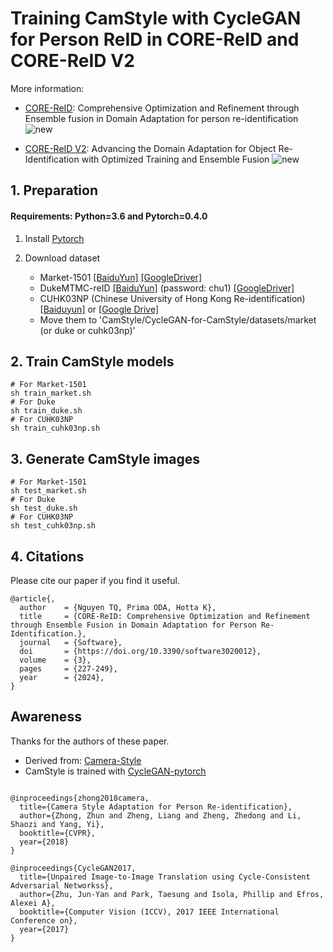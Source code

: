 # Training CamStyle with CycleGAN for Person ReID in CORE-ReID and CORE-ReID V2

More information:
- [CORE-ReID](https://trinhquocnguyen.github.io/core-reid-homepage/): Comprehensive Optimization and Refinement through Ensemble fusion in Domain Adaptation for person re-identification ![new](https://img.alicdn.com/imgextra/i4/O1CN01kUiDtl1HVxN6G56vN_!!6000000000764-2-tps-43-19.png)

- [CORE-ReID V2](https://trinhquocnguyen.github.io/core-reid-v2-homepage/): Advancing the Domain Adaptation for Object Re-Identification with Optimized Training and Ensemble Fusion ![new](https://img.alicdn.com/imgextra/i4/O1CN01kUiDtl1HVxN6G56vN_!!6000000000764-2-tps-43-19.png)


## 1. Preparation

#### Requirements: Python=3.6 and Pytorch=0.4.0

1. Install [Pytorch](http://pytorch.org/)

2. Download dataset
   
   - Market-1501   [[BaiduYun]](https://pan.baidu.com/s/1ntIi2Op) [[GoogleDriver]](https://drive.google.com/file/d/0B8-rUzbwVRk0c054eEozWG9COHM/view)
   - DukeMTMC-reID   [[BaiduYun]](https://pan.baidu.com/share/init?surl=kUD80xp) (password: chu1) [[GoogleDriver]](https://drive.google.com/file/d/0B0VOCNYh8HeRdnBPa2ZWaVBYSVk/view)
   - CUHK03NP (Chinese University of Hong Kong Re-identification) [[Baiduyun]](https://github.com/zhunzhong07/person-re-ranking/tree/master/CUHK03-NP) or [[Google Drive]](https://drive.google.com/file/d/1pBCIAGSZ81pgvqjC-lUHtl0OYV1icgkz/view)
   - Move them to 'CamStyle/CycleGAN-for-CamStyle/datasets/market (or duke or cuhk03np)'

## 2. Train CamStyle models

  ```Shell
  # For Market-1501
  sh train_market.sh
  # For Duke
  sh train_duke.sh
  # For CUHK03NP
  sh train_cuhk03np.sh
  ```

## 3. Generate CamStyle images

  ```Shell
  # For Market-1501
  sh test_market.sh
  # For Duke
  sh test_duke.sh
  # For CUHK03NP
  sh test_cuhk03np.sh
  ```

## 4. Citations
Please cite our paper if you find it useful.
```
@article{,
  author    = {Nguyen TQ, Prima ODA, Hotta K},
  title     = {CORE-ReID: Comprehensive Optimization and Refinement through Ensemble Fusion in Domain Adaptation for Person Re-Identification.},
  journal   = {Software},
  doi       = {https://doi.org/10.3390/software3020012},
  volume    = {3},
  pages     = {227-249},
  year      = {2024},
}
```

## Awareness
Thanks for the authors of these paper.
- Derived from: [Camera-Style](https://github.com/zhunzhong07/CamStyle)
- CamStyle is trained with [CycleGAN-pytorch](https://github.com/junyanz/pytorch-CycleGAN-and-pix2pix)

```

@inproceedings{zhong2018camera,
  title={Camera Style Adaptation for Person Re-identification},
  author={Zhong, Zhun and Zheng, Liang and Zheng, Zhedong and Li, Shaozi and Yang, Yi},
  booktitle={CVPR},
  year={2018}
}

@inproceedings{CycleGAN2017,
  title={Unpaired Image-to-Image Translation using Cycle-Consistent Adversarial Networkss},
  author={Zhu, Jun-Yan and Park, Taesung and Isola, Phillip and Efros, Alexei A},
  booktitle={Computer Vision (ICCV), 2017 IEEE International Conference on},
  year={2017}
}

```

